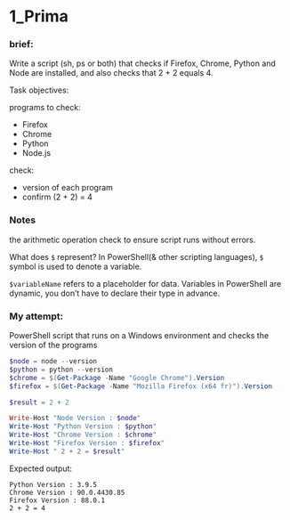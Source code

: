 # 1_Prima

### brief:
Write a script (sh, ps or both) that checks if Firefox, Chrome, Python and Node are installed, and also checks that 2 + 2 equals 4.

Task objectives:

programs to check:
* Firefox
* Chrome
* Python
* Node.js

check:
* version of each program
* confirm (2 + 2) = 4

### Notes
the arithmetic operation check to ensure script runs without errors.

What does `$` represent?
In PowerShell(& other scripting languages), `$` symbol is used to denote a variable.

`$variableName` refers to a placeholder for data. Variables in PowerShell are dynamic, you don’t have to declare their type in advance.

### My attempt:

PowerShell script that runs on a Windows environment and checks the version of the programs

``` ps1
$node = node --version
$python = python --version
$chrome = $(Get-Package -Name "Google Chrome").Version
$firefox = $(Get-Package -Name "Mozilla Firefox (x64 fr)").Version

$result = 2 + 2

Write-Host "Node Version : $node"
Write-Host "Python Version : $python"
Write-Host "Chrome Version : $chrome"
Write-Host "Firefox Version : $firefox"
Write-Host " 2 + 2 = $result" 
```

Expected output:
```Node Version : v14.17.0
Python Version : 3.9.5
Chrome Version : 90.0.4430.85
Firefox Version : 88.0.1
2 + 2 = 4
```